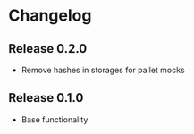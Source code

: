 # Changelog

## Release 0.2.0
- Remove hashes in storages for pallet mocks

## Release 0.1.0
- Base functionality
